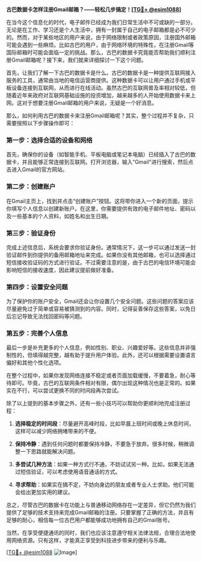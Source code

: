 **古巴数据卡怎样注册Gmail邮箱？——轻松几步搞定！[[TG💪+ @esim1088](https://t.me/s/esim1088)]**

在当今这个信息化的时代，电子邮件已经成为我们日常生活中不可或缺的一部分。无论是在工作、学习还是个人生活中，拥有一封属于自己的电子邮箱都是必不可少的。然而，对于某些地区的用户来说，由于网络限制或者政策原因，注册国外邮箱可能会遇到一些麻烦。比如古巴的用户，由于网络环境的特殊性，在注册Gmail等国际邮箱时可能会面临一定的挑战。那么，古巴的数据卡究竟能否帮助我们顺利注册Gmail邮箱呢？接下来，我们就来详细探讨一下这个问题。

首先，让我们了解一下古巴的数据卡是什么。古巴的数据卡是一种提供互联网接入服务的工具，通常由当地的电信运营商提供。这种数据卡可以让用户通过手机或平板设备连接到互联网，从而进行在线活动。虽然古巴的互联网普及率相对较低，但随着近年来政府对互联网基础设施的投资增加，越来越多的人开始使用数据卡来上网。这对于想要注册Gmail邮箱的用户来说，无疑是一个好消息。

那么，如何利用古巴的数据卡来注册Gmail邮箱呢？其实，整个过程并不复杂，只需要按照以下步骤操作即可：

### 第一步：选择合适的设备和网络

首先，确保你的设备（如智能手机、平板电脑或笔记本电脑）已经插入了古巴的数据卡，并且能够正常连接到互联网。打开浏览器，输入“Gmail”进行搜索，然后点击进入Gmail的官方网站。

### 第二步：创建账户

在Gmail主页上，找到并点击“创建账户”按钮。这将带你进入一个新的页面，提示你填写个人信息以创建新账户。在这里，你需要提供有效的电子邮件地址、密码以及一些基本的个人资料，如姓名和出生日期。

### 第三步：验证身份

完成上述信息后，系统会要求你验证身份。通常情况下，这一步可以通过发送一封验证邮件到你提供的备用邮箱地址来完成。如果你没有其他邮箱，也可以选择通过短信接收验证码的方式进行验证。不过需要注意的是，由于古巴的电信环境可能会影响短信的接收速度，因此建议提前做好准备。

### 第四步：设置安全问题

为了保护你的账户安全，Gmail还会让你设置几个安全问题。这些问题的答案应该尽量避免过于简单或容易被猜测到的内容。同时，记得妥善保存这些答案，以免日后忘记导致无法找回密码等问题。

### 第五步：完善个人信息

最后一步是补充更多的个人信息，例如性别、职业、兴趣爱好等。这些信息并非强制性的，但填得越完整，越有助于提升用户体验。此外，还可以根据需要设置语言偏好和其他个性化选项。

在整个过程中，如果你发现网络连接不稳定或者页面加载缓慢，不要着急，耐心等待即可。毕竟，古巴的互联网条件相对有限，偶尔出现这种情况也是正常的。如果实在不行，可以尝试更换不同的时间段再次尝试。

除了以上提到的基本步骤之外，还有一些小技巧可以帮助你更顺利地完成注册过程：

1. **选择稳定的时间段**：尽量避开高峰时段，比如早晨上班时间或晚上休息时间，这样可以减少网络拥堵带来的不便。
   
2. **保持冷静**：遇到任何问题时都要保持冷静，不要急于放弃。很多时候，稍微调整一下思路就能解决问题。

3. **多尝试几种方法**：如果一种方式行不通，不妨试试另一种。比如，如果无法通过短信验证，可以考虑使用语音通话的方式。

4. **寻求帮助**：如果实在搞不定，不妨向身边的朋友或者专业人士求助。他们可能会给出更加实用的建议。

总之，尽管古巴的数据卡在功能上与普通移动网络存在一定差异，但它仍然为我们提供了足够的技术支持来完成Gmail邮箱的注册。只要掌握了正确的方法，并且有足够的耐心，相信每一位古巴用户都能够成功地拥有自己的Gmail账号。

当然，在享受便捷通讯的同时，我们也应该注意遵守相关法律法规，合理合法地使用网络资源。只有这样，才能真正享受到科技进步带来的便利与乐趣。

[[TG💪+ @esim1088](https://t.me/s/esim1088) ![Image](https://i.postimg.cc/4NQfJmqS/Snipaste-2025-05-13-00-14-12.png)]